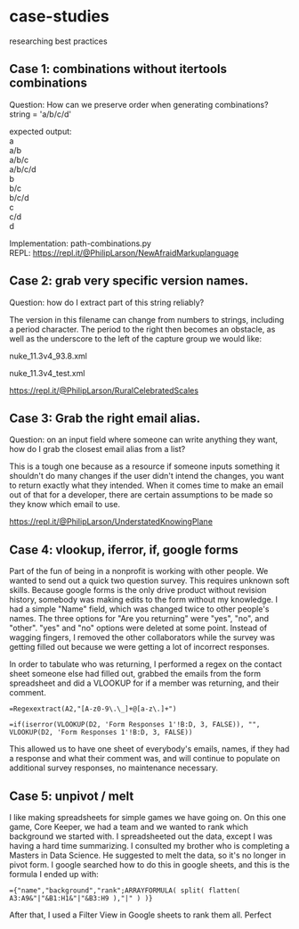 # case-studies
researching best practices

## Case 1: combinations without itertools combinations

Question: How can we preserve order when generating combinations?\
string = 'a/b/c/d'

expected output:\
a\
a/b\
a/b/c\
a/b/c/d\
b\
b/c\
b/c/d\
c\
c/d\
d


Implementation: path-combinations.py\
REPL: https://repl.it/@PhilipLarson/NewAfraidMarkuplanguage

## Case 2: grab very specific version names.

Question: how do I extract part of this string reliably?

The version in this filename can change from numbers to strings, including a period character. The period to the right then becomes an obstacle, as well as the underscore to the left of the capture group we would like:

nuke_11.3v4_93.8.xml

nuke_11.3v4_test.xml

https://repl.it/@PhilipLarson/RuralCelebratedScales

## Case 3: Grab the right email alias.

Question: on an input field where someone can write anything they want, how do I grab the closest email alias from a list?

This is a tough one because as a resource if someone inputs something it shouldn't do many changes if the user didn't intend the changes, you want to return exactly what they intended. When it comes time to make an email out of that for a developer, there are certain assumptions to be made so they know which email to use.

https://repl.it/@PhilipLarson/UnderstatedKnowingPlane

## Case 4: vlookup, iferror, if, google forms

Part of the fun of being in a nonprofit is working with other people. We wanted to send out a quick two question survey. This requires unknown soft skills. Because google forms is the only drive product without revision history, somebody was making edits to the form without my knowledge. I had a simple "Name" field, which was changed twice to other people's names. The three options for "Are you returning" were "yes", "no", and "other". "yes" and "no" options were deleted at some point. Instead of wagging fingers, I removed the other collaborators while the survey was getting filled out because we were getting a lot of incorrect responses.

In order to tabulate who was returning, I performed a regex on the contact sheet someone else had filled out, grabbed the emails from the form spreadsheet and did a VLOOKUP for if a member was returning, and their comment.

`=Regexextract(A2,"[A-z0-9\.\_]+@[a-z\.]+")`

`=if(iserror(VLOOKUP(D2, 'Form Responses 1'!B:D, 3, FALSE)), "", VLOOKUP(D2, 'Form Responses 1'!B:D, 3, FALSE))`

This allowed us to have one sheet of everybody's emails, names, if they had a response and what their comment was, and will continue to populate on additional survey responses, no maintenance necessary.

## Case 5: unpivot / melt

I like making spreadsheets for simple games we have going on. On this one game, Core Keeper, we had a team and we wanted to rank which background we started with. I spreadsheeted out the data, except I was having a hard time summarizing. I consulted my brother who is completing a Masters in Data Science. He suggested to melt the data, so it's no longer in pivot form. I google searched how to do this in google sheets, and this is the formula I ended up with:


`={"name","background","rank";ARRAYFORMULA(
     split(
        flatten(
           A3:A9&"|"&B1:H1&"|"&B3:H9
        ),"|"
     )
)}`

After that, I used a Filter View in Google sheets to rank them all. Perfect
